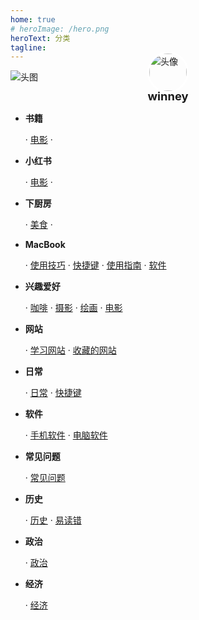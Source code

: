 ```yaml
---
home: true
# heroImage: /hero.png
heroText: 分类
tagline: 
---
```



<div style="position:relative;">
    <img src="https://records.winney07.cn/assets/img/bg.jpeg" alt="头图"/>
    <img src="https://records.winney07.cn/assets/img/header.jpg" alt="头像" style="position:absolute;left:50%;margin-left:-33px;bottom:-16px;width:60px;border-radius:50%;border:3px solid #fff;"/>
</div>
<h3 style="text-align:center;margin-bottom:0; margin-top:10px;font-size:1.15rem">winney</h3>

<!-- <p style="text-align:center;margin-top:0">Welcome to my records.</p> -->
<div class="index-container">

* **书籍**

    · [电影](/book) · 

* **小红书**

    · [电影](/XiaoHongShu/movie) · 

* **下厨房**

    · [美食](/XiaChuFang/menu) · 

* **MacBook**

    · [使用技巧](/macbook/phone) · [快捷键](/macbook/guide) · [使用指南](/macbook/shortcut) · [软件](/macbook/software) 

* **兴趣爱好**

    · [咖啡](/hobby/coffee) · [摄影](/hobby/photography) · [绘画](/hobby/drawing) · [电影](/hobby/movie)  

* **网站**  

    · [学习网站](/website/study/) · [收藏的网站](/website/website/)

* **日常**

    · [日常](/daily/daily) · [快捷键](/daily/shortcut)

* **软件**

    · [手机软件](/software/mobile)  · [电脑软件](/software/pc)

* **常见问题**

    · [常见问题](/common)

* **历史**

    · [历史](/history) · [易读错](/history/difficult/)

* **政治**

    · [政治](/politics)

* **经济**

    · [经济](/economics)

</div>